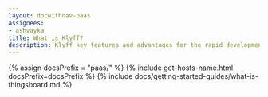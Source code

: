 ```yaml
---
layout: docwithnav-paas
assignees:
- ashvayka
title: What is Klyff?
description: Klyff key features and advantages for the rapid development of IoT projects and applications.
---
```


{% assign docsPrefix = "paas/" %}
{% include get-hosts-name.html docsPrefix=docsPrefix %}
{% include docs/getting-started-guides/what-is-thingsboard.md %}
